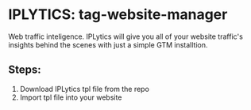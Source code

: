 # IPLYTICS: tag-website-manager

Web traffic inteligence.
IPLytics will give you all of your website traffic's insights behind the scenes with just a simple GTM installtion.

## Steps:
1. Download IPLytics tpl file from the repo
2. Import tpl file into your website 

